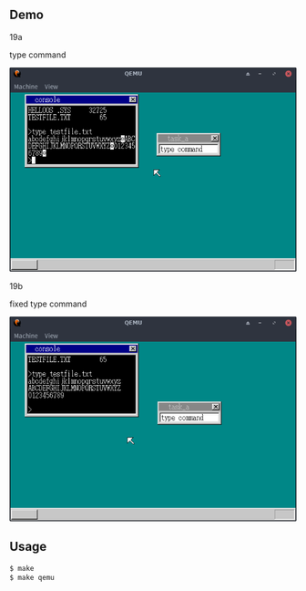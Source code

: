 ## Demo

19a

type command

![template](https://github.com/watermelon892/OSPractice/blob/master/19_Application/pic/19a.png)

19b

fixed type command

![template](https://github.com/watermelon892/OSPractice/blob/master/19_Application/pic/19b.png)

## Usage

```
$ make
$ make qemu
```
